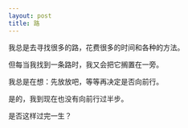 ```yaml
---
layout: post
title: 路
---
```

我总是去寻找很多的路，花费很多的时间和各种的方法。

但每当我找到一条路时，我又会把它搁置在一旁。

我总是在想：先放放吧，等等再决定是否向前行。

是的，我到现在也没有向前行过半步。

是否这样过完一生？
